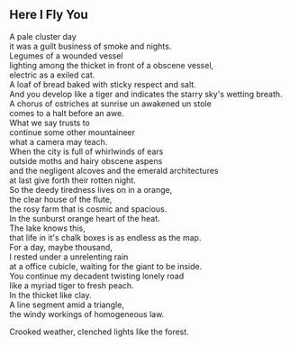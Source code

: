 Here I Fly You
--------------
A pale cluster day  
it was a guilt business of smoke and nights.  
Legumes of a wounded vessel  
lighting among the thicket in front of a obscene vessel,  
electric as a exiled cat.  
A loaf of bread baked with sticky respect and salt.  
And you develop like a tiger and indicates the starry sky's wetting breath.  
A chorus of ostriches at sunrise un awakened un stole  
comes to a halt before an awe.  
What we say trusts to  
continue some other mountaineer  
what a camera may teach.  
When the city is full of whirlwinds of ears  
outside moths and hairy obscene aspens  
and the negligent alcoves and the emerald architectures  
at last give forth their rotten night.  
So the deedy tiredness lives on in a orange,  
the clear house of the flute,  
the rosy farm that is cosmic and spacious.  
In the sunburst orange heart of the heat.  
The lake knows this,  
that life in it's chalk boxes is as endless as the map.  
For a day, maybe thousand,  
I rested under a unrelenting rain  
at a office cubicle, waiting for the giant to be inside.  
You continue my decadent twisting lonely road  
like a myriad tiger to fresh peach.  
In the thicket like clay.  
A line segment amid a triangle,  
the windy workings of homogeneous law.  
  
Crooked weather, clenched lights like the forest.  
